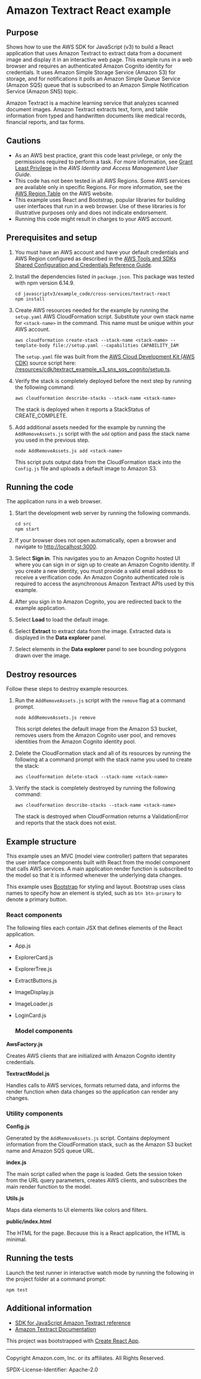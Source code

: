 # Amazon Textract React example

## Purpose

Shows how to use the AWS SDK for JavaScript (v3) to build a React application
that uses Amazon Textract to extract data from a document image and display it in
an interactive web page. This example runs in a web browser and requires an 
authenticated Amazon Cognito identity for credentials. It uses Amazon Simple Storage 
Service (Amazon S3) for storage, and for notifications it polls an Amazon Simple 
Queue Service (Amazon SQS) queue that is subscribed to an Amazon Simple Notification 
Service (Amazon SNS) topic.

Amazon Textract is a machine learning service that analyzes scanned document images. 
Amazon Textract extracts text, form, and table information from typed and handwritten 
documents like medical records, financial reports, and tax forms.   

## Cautions

- As an AWS best practice, grant this code least privilege, or only the 
  permissions required to perform a task. For more information, see 
  [Grant Least Privilege](https://docs.aws.amazon.com/IAM/latest/UserGuide/best-practices.html#grant-least-privilege) 
  in the *AWS Identity and Access Management 
  User Guide*.
- This code has not been tested in all AWS Regions. Some AWS services are 
  available only in specific Regions. For more information, see the 
  [AWS Region Table](https://aws.amazon.com/about-aws/global-infrastructure/regional-product-services/)
  on the AWS website.
- This example uses React and Bootstrap, popular libraries for building user interfaces 
that run in a web browser. Use of these libraries is for illustrative purposes only 
and does not indicate endorsement.
- Running this code might result in charges to your AWS account.

## Prerequisites and setup

1. You must have an AWS account and have your default credentials and AWS Region
configured as described in the [AWS Tools and SDKs Shared Configuration and
Credentials Reference Guide](https://docs.aws.amazon.com/credref/latest/refdocs/creds-config-files.html).

1. Install the dependencies listed in `package.json`. This package was tested with
npm version 6.14.9.

    ```
    cd javascriptv3/example_code/cross-services/textract-react 
    npm install
    ```

1. Create AWS resources needed for the example by running the `setup.yaml` AWS
CloudFormation script. Substitute your own stack name for `<stack-name>` in the command.
This name must be unique within your AWS account. 

    ```
    aws cloudformation create-stack --stack-name <stack-name> --template-body file://setup.yaml --capabilities CAPABILITY_IAM
    ```

    The `setup.yaml` file was built from the 
    [AWS Cloud Development Kit (AWS CDK)](https://docs.aws.amazon.com/cdk/) 
    source script here: 
    [/resources/cdk/textract_example_s3_sns_sqs_cognito/setup.ts](https://github.com/awsdocs/aws-doc-sdk-examples/blob/master/resources/cdk/textract_example_s3_sns_sqs_cognito/setup.ts). 

1. Verify the stack is completely deployed before the next step by running the 
following command:

    ```
    aws cloudformation describe-stacks --stack-name <stack-name>
    ```
    
    The stack is deployed when it reports a StackStatus of CREATE_COMPLETE.

1. Add additional assets needed for the example by running the `AddRemoveAssets.js` 
script with the `add` option and pass the stack name you used in the previous step.

    ```
    node AddRemoveAssets.js add <stack-name>
    ```
    
    This script puts output data from the CloudFormation stack into the `Config.js` file 
    and uploads a default image to Amazon S3. 
    
## Running the code

The application runs in a web browser.

1. Start the development web server by running the following commands.

    ```
    cd src
    npm start
    ```

1. If your browser does not open automatically, open a browser and navigate to 
[http://localhost:3000](http://localhost:3000).

1. Select **Sign in**. This navigates you to an Amazon Cognito hosted UI where you
can sign in or sign up to create an Amazon Cognito identity. If you create a new
identity, you must provide a valid email address to receive a verification code. An
Amazon Cognito authenticated role is required to access the asynchronous Amazon
Textract APIs used by this example.

1. After you sign in to Amazon Cognito, you are redirected back to the example 
application.

1. Select **Load** to load the default image.

1. Select **Extract** to extract data from the image. Extracted data is displayed
in the **Data explorer** panel.

1. Select elements in the **Data explorer** panel to see bounding polygons drawn
over the image.

## Destroy resources

Follow these steps to destroy example resources.
 
1. Run the `AddRemoveAssets.js` script with the `remove` flag at a command 
prompt.

    ```
    node AddRemoveAssets.js remove
    ```
    
    This script deletes the default image from the Amazon S3 bucket, removes users from
    the Amazon Cognito user pool, and removes identities from the Amazon Cognito identity
    pool.

1. Delete the CloudFormation stack and all of its resources by running the following
at a command prompt with the stack name you used to create the stack:

    ```
    aws cloudformation delete-stack --stack-name <stack-name>
    ```
    
1. Verify the stack is completely destroyed by running the following command:

    ```
    aws cloudformation describe-stacks --stack-name <stack-name>
    ```
    
    The stack is destroyed when CloudFormation returns a ValidationError and reports
    that the stack does not exist.

## Example structure

This example uses an MVC (model view controller) pattern that separates the user
interface components built with React from the model component that calls AWS 
services. A main application render function is subscribed to the model so that it is
informed whenever the underlying data changes.

This example uses [Bootstrap](https://getbootstrap.com/) for styling and layout.
Bootstrap uses class names to specify how an element is styled, such as 
`btn btn-primary` to denote a primary button.

### React components

The following files each contain JSX that defines elements of the React application. 

* App.js
* ExplorerCard.js
* ExplorerTree.js
* ExtractButtons.js
* ImageDisplay.js
* ImageLoader.js
* LoginCard.js

    ### Model components

**AwsFactory.js**

Creates AWS clients that are initialized with Amazon Cognito identity credentials.

**TextractModel.js**

Handles calls to AWS services, formats returned data, and informs the render function
when data changes so the application can render any changes.

### Utility components

**Config.js**

Generated by the `AddRemoveAssets.js` script. Contains deployment information from 
the CloudFormation stack, such as the Amazon S3 bucket name and Amazon SQS queue URL.

**index.js**

The main script called when the page is loaded. Gets the session token from the URL
query parameters, creates AWS clients, and subscribes the main render function to
the model.

**Utils.js**

Maps data elements to UI elements like colors and filters.

**public/index.html**

The HTML for the page. Because this is a React application, the HTML is minimal.

## Running the tests

Launch the test runner in interactive watch mode by running the following in the 
project folder at a command prompt:

```
npm test
```

## Additional information

- [SDK for JavaScript Amazon Textract reference](https://docs.aws.amazon.com/AWSJavaScriptSDK/v3/latest/client/textract/index.html)
- [Amazon Textract Documentation](https://docs.aws.amazon.com/textract/)

This project was bootstrapped with [Create React App](https://github.com/facebook/create-react-app).

---
Copyright Amazon.com, Inc. or its affiliates. All Rights Reserved.

SPDX-License-Identifier: Apache-2.0
